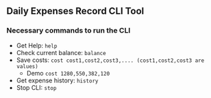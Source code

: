 ## Daily Expenses Record CLI Tool

### Necessary commands to run the CLI

* Get Help: `help`
* Check current balance: `balance`
* Save costs: `cost cost1,cost2,cost3,.... (cost1,cost2,cost3 are values)`
  * Demo `cost 1280,550,382,120` 
* Get expense history: `history`
* Stop CLI: `stop`
